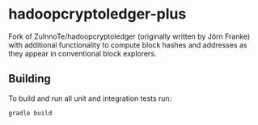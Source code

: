 # hadoopcryptoledger-plus

Fork of ZuInnoTe/hadoopcryptoledger (originally written by Jörn Franke) with additional functionality to compute block hashes and addresses as they appear in conventional block explorers.

## Building

To build and run all unit and integration tests run:

~~~bash
gradle build
~~~